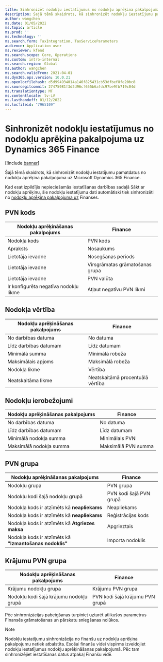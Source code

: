 ```yaml
---
title: Sinhronizēt nodokļu iestatījumus no nodokļu aprēķina pakalpojuma uz Dynamics 365 Finance
description: Šajā tēmā skaidrots, kā sinhronizēt nodokļu iestatījumu pamatdatus no nodokļu aprēķina pakalpojuma uz Microsoft Dynamics 365 Finance.
author: wangchen
ms.date: 01/05/2022
ms.topic: article
ms.prod: ''
ms.technology: ''
ms.search.form: TaxIntegration, TaxServiceParameters
audience: Application user
ms.reviewer: kfend
ms.search.scope: Core, Operations
ms.custom: intro-internal
ms.search.region: Global
ms.author: wangchen
ms.search.validFrom: 2021-04-01
ms.dyn365.ops.version: 10.0.21
ms.openlocfilehash: d5d994934014a146f825431cb53dfbef8fe20bc8
ms.sourcegitcommit: 27475081f3d2d96cf655b6afdc97be9fb719c04d
ms.translationtype: MT
ms.contentlocale: lv-LV
ms.lasthandoff: 01/12/2022
ms.locfileid: "7965109"
---
```

# <a name="sync-the-tax-setup-from-the-tax-calculation-service-to-dynamics-365-finance"></a>Sinhronizēt nodokļu iestatījumus no nodokļu aprēķina pakalpojuma uz Dynamics 365 Finance

[!include [banner](../includes/banner.md)]

Šajā tēmā skaidrots, kā sinhronizēt nodokļu iestatījumu pamatdatus no nodokļu aprēķina pakalpojuma uz Microsoft Dynamics 365 Finance.

Kad esat izpildījis nepieciešamās iestatīšanas darbības sadaļā Sākt ar nodokļu aprēķinu, šie nodokļu iestatījumu dati automātiski tiek sinhronizēti no [nodokļu aprēķina pakalpojuma uz](global-get-started-with-tax-calculation-service.md) Finanses.

## <a name="sales-tax-code"></a>PVN kods

| Nodokļu aprēķināšanas pakalpojums           | Finance                             |
| --------------------------------- | ----------------------------------- |
| Nodokļa kods                          | PVN kods                      |
| Apraksts                       | Nosaukums                                |
| Lietotāja ievadne                        | Nosegšanas periods                   |
| Lietotāja ievadne                        | Virsgrāmatas grāmatošanas grupa                |
| Lietotāja ievadne                        | PVN valūta                  |
| Ir konfigurēta negatīva nodokļu likme | Atļaut negatīvu PVN likmi |

## <a name="tax-value"></a>Nodokļa vērtība

| Nodokļu aprēķināšanas pakalpojums | Finance                   |
| ----------------------- | ------------------------- |
| No darbības datuma   | No datuma                 |
| Līdz darbības datumam     | Līdz datumam                   |
| Minimālā summa          | Minimālā robeža             |
| Maksimālais apjoms          | Maksimālā robeža             |
| Nodokļa likme                | Vērtība                     |
| Neatskaitāma likme     | Neatskaitāmā procentuālā vērtība |

## <a name="tax-limits"></a>Nodokļu ierobežojumi

| Nodokļu aprēķināšanas pakalpojums | Finance           |
| ----------------------- | ----------------- |
| No darbības datuma   | No datuma         |
| Līdz darbības datumam     | Līdz datumam           |
| Minimālā nodokļa summa      | Minimālais PVN |
| Maksimālā nodokļa summa      | Maksimālā PVN summa |

## <a name="sales-tax-group"></a>PVN grupa

| Nodokļu aprēķināšanas pakalpojums                         | Finance                                    |
| ----------------------------------------------- | ------------------------------------------ |
| Nodokļu grupa                                       | PVN grupa                            |
| Nodokļu kodi šajā nodokļu grupā                  | PVN kodi šajā PVN grupā |
| Nodokļa kods ir atzīmēts kā **neapliekams**         | Neapliekams                                     |
| Nodokļa kods ir atzīmēts kā **neapliekams**         | Reģistrācijas kods                                |
| Nodokļa kods ir atzīmēts kā **Atgriezes maksa** | Apgrieztais                             |
| Nodokļa kods ir atzīmēts kā **"Izmantošanas nodoklis"**        | Importa nodoklis                                    |

## <a name="item-sales-tax-group"></a>Krājumu PVN grupa

| Nodokļu aprēķināšanas pakalpojums             | Finance                                         |
| ----------------------------------- | ----------------------------------------------- |
| Krājumu nodokļu grupa                      | Krājumu PVN grupa                            |
| Nodokļu kodi šajā krājumu nodokļu grupā | PVN kodi šajā krājumu PVN grupā |

Pēc sinhronizācijas pabeigšanas turpiniet uzturēt atlikušos parametrus Finansēs grāmatošanas un pārskatu sniegšanas nolūkos.

> [!NOTE]
> Nodokļu iestatījumu sinhronizācija no finanšu uz nodokļu aprēķina pakalpojumu netiek atbalstīta. Esošai finanšu videi vispirms izveidojiet nodokļu iestatījumus nodokļu aprēķināšanas pakalpojumā. Pēc tam sinhronizējiet iestatīšanas datus atpakaļ Finanšu vidē.
